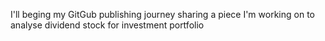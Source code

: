 
<!DOCTYPE html>
<html lang="en">

<p>
I'll beging my GitGub publishing journey sharing a piece I'm working on to analyse dividend stock for investment portfolio
</p>